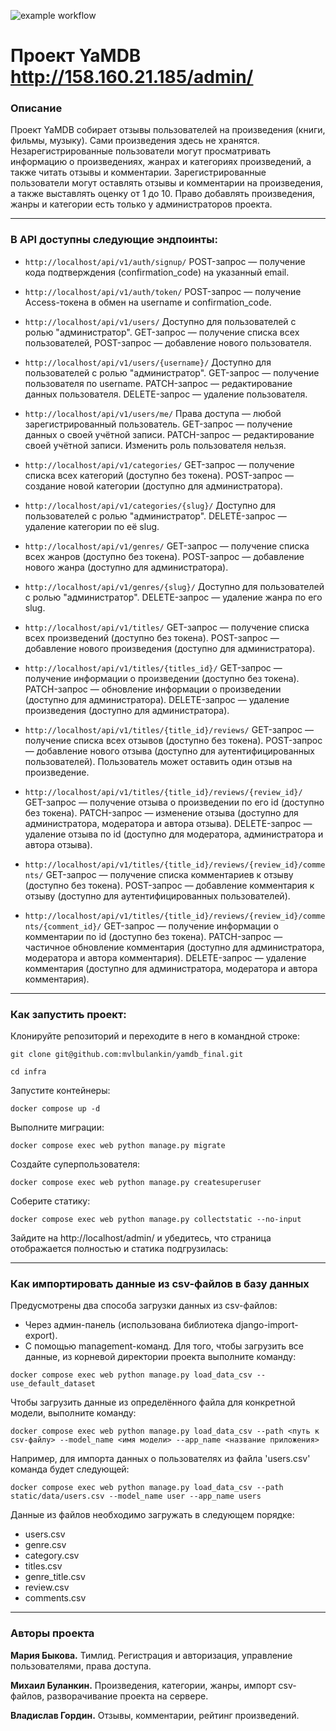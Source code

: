 ![example workflow](https://github.com/mvlbulankin/yamdb_final/actions/workflows/yamdb_workflow.yml/badge.svg)
# Проект YaMDB http://158.160.21.185/admin/

### Описание 
Проект YaMDB собирает отзывы пользователей на произведения (книги, фильмы, музыку). Сами произведения здесь не хранятся. Незарегистрированные пользователи могут просматривать информацию о произведениях, жанрах и категориях произведений, а также читать отзывы и комментарии.
Зарегистрированные пользователи могут оставлять отзывы и комментарии на произведения, а также выставлять оценку от 1 до 10. Право добавлять произведения, жанры и категории есть только у администраторов проекта. 

----

### В API доступны следующие эндпоинты:

* ```http://localhost/api/v1/auth/signup/``` POST-запрос — получение кода подтверждения (confirmation_code) на указанный email.

* ```http://localhost/api/v1/auth/token/``` POST-запрос — получение Access-токена в обмен на username и confirmation_code.

* ```http://localhost/api/v1/users/``` Доступно для пользователей с ролью "администратор".
GET-запрос — получение списка всех пользователей, POST-запрос — добавление нового пользователя.

* ```http://localhost/api/v1/users/{username}/``` Доступно для пользователей с ролью "администратор".
GET-запрос — получение пользователя по username.
PATCH-запрос — редактирование данных пользователя. DELETE-запрос — удаление пользователя.

* ```http://localhost/api/v1/users/me/``` Права доступа — любой зарегистрированный пользователь.
GET-запрос — получение данных о своей учётной записи. PATCH-запрос — редактирование своей учётной записи.
Изменить роль пользователя нельзя.

* ```http://localhost/api/v1/categories/``` GET-запрос — получение списка всех категорий (доступно без токена).
POST-запрос — создание новой категории (доступно для администратора).

* ```http://localhost/api/v1/categories/{slug}/``` Доступно для пользователей с ролью "администратор".
DELETE-запрос — удаление категории по её slug.

* ```http://localhost/api/v1/genres/``` GET-запрос — получение списка всех жанров (доступно без токена).
POST-запрос — добавление нового жанра (доступно для администратора).

* ```http://localhost/api/v1/genres/{slug}/``` Доступно для пользователей с ролью "администратор".
DELETE-запрос — удаление жанра по его slug.

* ```http://localhost/api/v1/titles/``` GET-запрос — получение списка всех произведений (доступно без токена).
POST-запрос — добавление нового произведения (доступно для администратора).

* ```http://localhost/api/v1/titles/{titles_id}/``` GET-запрос — получение информации о произведении (доступно без токена).
PATCH-запрос — обновление информации о произведении (доступно для администратора).
DELETE-запрос — удаление произведения (доступно для администратора).

* ```http://localhost/api/v1/titles/{title_id}/reviews/``` GET-запрос — получение списка всех отзывов (доступно без токена).
POST-запрос — добавление нового отзыва (доступно для аутентифицированных пользователей). Пользователь может оставить один отзыв на произведение.

* ```http://localhost/api/v1/titles/{title_id}/reviews/{review_id}/``` GET-запрос — получение отзыва о произведении по его id (доступно без токена).
PATCH-запрос — изменение отзыва (доступно для администратора, модератора и автора отзыва).
DELETE-запрос — удаление отзыва по id (доступно для модератора, администратора и автора отзыва).

* ```http://localhost/api/v1/titles/{title_id}/reviews/{review_id}/comments/``` GET-запрос — получение списка комментариев к отзыву (доступно без токена).
POST-запрос — добавление комментария к отзыву (доступно для аутентифицированных пользователей). 

* ```http://localhost/api/v1/titles/{title_id}/reviews/{review_id}/comments/{comment_id}/``` GET-запрос — получение информации о комментарии по id (доступно без токена).
PATCH-запрос — частичное обновление комментария (доступно для администратора, модератора и автора комментария).
DELETE-запрос — удаление комментария (доступно для администратора, модератора и автора комментария).

----

### Как запустить проект:

Клонируйте репозиторий и переходите в него в командной строке:

```
git clone git@github.com:mvlbulankin/yamdb_final.git
```

```
cd infra
```

Запустите контейнеры:

```
docker compose up -d
```

Выполните миграции:

```
docker compose exec web python manage.py migrate
```

Создайте суперпользователя:

```
docker compose exec web python manage.py createsuperuser
```

Соберите статику:

```
docker compose exec web python manage.py collectstatic --no-input
```

Зайдите на http://localhost/admin/ и убедитесь, 
что страница отображается полностью и статика подгрузилась:

----

### Как импортировать данные из csv-файлов в базу данных

Предусмотрены два способа загрузки данных из csv-файлов:

* Через админ-панель (использована библиотека django-import-export).
* С помощью management-команд. Для того, чтобы загрузить все данные, из корневой директории проекта выполните команду:

```
docker compose exec web python manage.py load_data_csv --use_default_dataset
```

Чтобы загрузить данные из определённого файла для конкретной модели, выполните команду:

```
docker compose exec web python manage.py load_data_csv --path <путь к csv-файлу> --model_name <имя модели> --app_name <название приложения>
```

Например, для импорта данных о пользователях из файла 'users.csv' команда будет следующей:

```
docker compose exec web python manage.py load_data_csv --path static/data/users.csv --model_name user --app_name users
```

Данные из файлов необходимо загружать в следующем порядке:
* users.csv
* genre.csv
* category.csv
* titles.csv
* genre_title.csv
* review.csv
* comments.csv

----

### Авторы проекта

**Мария Быкова.** Тимлид. Регистрация и авторизация, управление пользователями, права доступа.

**Михаил Буланкин.** Произведения, категории, жанры, импорт csv-файлов, разворачивание проекта на сервере.

**Владислав Гордин.** Отзывы, комментарии, рейтинг произведений.
